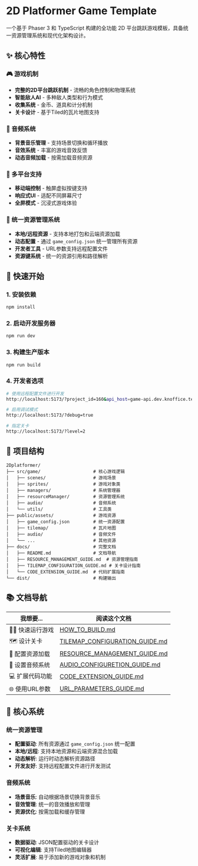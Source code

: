 # 2D Platformer Game Template

一个基于 Phaser 3 和 TypeScript 构建的全功能 2D 平台跳跃游戏模板，具备统一资源管理系统和现代化架构设计。

## ✨ 核心特性

### 🎮 游戏机制
- **完整的2D平台跳跃机制** - 流畅的角色控制和物理系统
- **智能敌人AI** - 多种敌人类型和行为模式
- **收集系统** - 金币、道具和计分机制
- **关卡设计** - 基于Tiled的瓦片地图支持

### 🎵 音频系统
- **背景音乐管理** - 支持场景切换和循环播放
- **音效系统** - 丰富的游戏音效反馈
- **动态音频加载** - 按需加载音频资源

### 📱 多平台支持
- **移动端控制** - 触屏虚拟按键支持
- **响应式UI** - 适配不同屏幕尺寸
- **全屏模式** - 沉浸式游戏体验

### 🔧 统一资源管理系统
- **本地/远程资源** - 支持本地打包和云端资源加载
- **动态配置** - 通过 `game_config.json` 统一管理所有资源
- **开发者工具** - URL参数支持远程配置文件
- **资源键系统** - 统一的资源引用和路径解析

## 🚀 快速开始

### 1. 安装依赖
```bash
npm install
```

### 2. 启动开发服务器
```bash
npm run dev
```

### 3. 构建生产版本
```bash
npm run build
```

### 4. 开发者选项
```bash
# 使用远程配置文件进行开发
http://localhost:5173/?project_id=160&api_host=game-api.dev.knoffice.tech

# 启用调试模式
http://localhost:5173/?debug=true

# 指定关卡
http://localhost:5173/?level=2
```

## 📁 项目结构

```
2Dplatformer/
├── src/game/                    # 核心游戏逻辑
│   ├── scenes/                  # 游戏场景
│   ├── sprites/                 # 游戏对象类
│   ├── managers/                # 系统管理器
│   ├── resourceManager/         # 资源管理系统
│   ├── audio/                   # 音频系统
│   └── utils/                   # 工具类
├── public/assets/               # 游戏资源
│   ├── game_config.json         # 统一资源配置
│   ├── tilemap/                 # 瓦片地图
│   ├── audio/                   # 音频文件
│   └── ...                      # 其他资源
├── docs/                        # 完整文档
│   ├── README.md                # 文档导航
│   ├── RESOURCE_MANAGEMENT_GUIDE.md  # 资源管理指南
│   ├── TILEMAP_CONFIGURATION_GUIDE.md # 关卡设计指南
│   └── CODE_EXTENSION_GUIDE.md  # 代码扩展指南
└── dist/                        # 构建输出
```

## 📚 文档导航

| 我想要... | 阅读这个文档 |
|----------|-------------|
| 🏃‍♂️ 快速运行游戏 | [HOW_TO_BUILD.md](./docs/HOW_TO_BUILD.md) |
| 🗺️ 设计关卡 | [TILEMAP_CONFIGURATION_GUIDE.md](./docs/TILEMAP_CONFIGURATION_GUIDE.md) |
| 🔧 配置资源加载 | [RESOURCE_MANAGEMENT_GUIDE.md](./docs/RESOURCE_MANAGEMENT_GUIDE.md) |
| 🎵 设置音频系统 | [AUDIO_CONFIGURETION_GUIDE.md](./docs/AUDIO_CONFIGURETION_GUIDE.md) |
| 💻 扩展代码功能 | [CODE_EXTENSION_GUIDE.md](./docs/CODE_EXTENSION_GUIDE.md) |
| 🌐 使用URL参数 | [URL_PARAMETERS_GUIDE.md](./docs/URL_PARAMETERS_GUIDE.md) |

## 🎯 核心系统

### 统一资源管理
- **配置驱动**: 所有资源通过 `game_config.json` 统一配置
- **本地/远程**: 支持本地资源和云端资源混合加载
- **动态解析**: 运行时动态解析资源路径
- **开发友好**: 支持远程配置文件进行开发测试

### 音频系统
- **场景音乐**: 自动根据场景切换背景音乐
- **音效管理**: 统一的音效播放和管理
- **资源优化**: 按需加载和缓存管理

### 关卡系统
- **数据驱动**: JSON配置驱动的关卡设计
- **可视化编辑**: 支持Tiled地图编辑器
- **灵活扩展**: 易于添加新的游戏对象和机制
